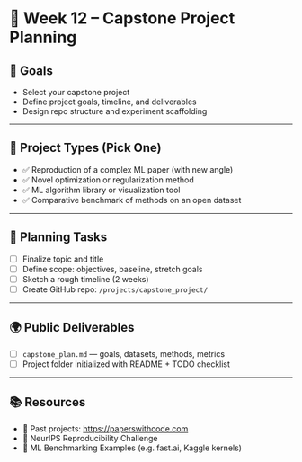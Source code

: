 # 📘 Week 12 – Capstone Project Planning

## 🎯 Goals
- Select your capstone project
- Define project goals, timeline, and deliverables
- Design repo structure and experiment scaffolding

---

## 🧠 Project Types (Pick One)
- ✅ Reproduction of a complex ML paper (with new angle)
- ✅ Novel optimization or regularization method
- ✅ ML algorithm library or visualization tool
- ✅ Comparative benchmark of methods on an open dataset

---

## 📝 Planning Tasks
- [ ] Finalize topic and title
- [ ] Define scope: objectives, baseline, stretch goals
- [ ] Sketch a rough timeline (2 weeks)
- [ ] Create GitHub repo: `/projects/capstone_project/`

---

## 🌍 Public Deliverables
- [ ] `capstone_plan.md` — goals, datasets, methods, metrics
- [ ] Project folder initialized with README + TODO checklist

---

## 📚 Resources
- 📘 Past projects: https://paperswithcode.com
- 📘 NeurIPS Reproducibility Challenge
- 📘 ML Benchmarking Examples (e.g. fast.ai, Kaggle kernels)
